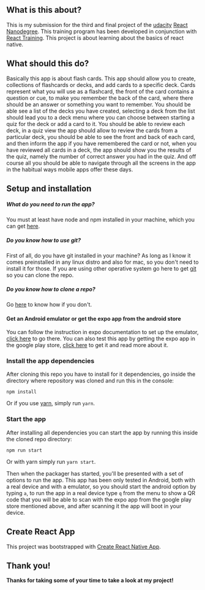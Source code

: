 ## What is this about?

This is my submission for the third and final project of the [udacity](https://www.udacity.com/) [React Nanodegree](https://www.udacity.com/course/react-nanodegree--nd019). 
This training program has been developed in conjunction with [React Training](https://reacttraining.com).
This project is about learning about the basics of react native.

## What should this do?

Basically this app is about flash cards.
This app should allow you to create, collections of flashcards or decks, and add cards to a specific deck.
Cards represent what you will use as a flashcard, the front of the card contains a question or cue,
to make you remember the back of the card, where there should be an answer or something you want to remember.
You should be able see a list of the decks you have created, selecting a deck from the list should lead you to a deck menu
where you can choose between starting a quiz for the deck or add a card to it. You should be able  to review each deck, 
in a quiz view the app should allow to review the cards from a particular deck, 
you should  be able  to see the front and back of each card, and then inform the app if you have remembered the card or not, 
when you have reviewed all cards in a deck, the app should show you the results of the quiz, namely the number of correct answer you had in the quiz.
And off course all you should be able to navigate through all the screens in the app in the habitual ways mobile apps offer these days.


## Setup and installation
##### What do you need to run the app?
You must at least have node and npm installed in your machine, which you can get [here](https://www.npmjs.com/get-npm).

##### Do you know how to use git?
First of all, do you have git installed in your machine? As long as I know it comes preinstalled in any linux distro and also for mac, so you don't need to install it for those. If you are using other operative system go here to get [git](https://git-scm.com/downloads) so you can clone the repo.

##### Do you know how to clone a repo?
Go [here](https://help.github.com/articles/cloning-a-repository/) to know how if you don't.

#### Get an Android emulator or get the expo app from the android store
You can follow the instruction in expo documentation to set up the emulator, [click here](https://docs.expo.io/versions/latest/guides/genymotion.html)  to go there.
You can also test this app by getting the expo app in the google play store, [click here](https://expo.io/) to get it and read more about it.

### Install the app dependencies

After cloning this repo you have to  install for it dependencies, go inside the directory where repository was cloned and run this in the console:
```
npm install
```
Or if you use [yarn](https://yarnpkg.com/en/), simply run `yarn`.

### Start the app
After installing all dependencies you can start the app by running this inside the cloned repo directory:
```
npm run start
```
Or with yarn simply run `yarn start`.

Then when the packager has started, you'll be presented with a set of options to run the app. This app has been only tested in Android, both with a real device and with a emulator, 
so you should start the android option by typing `a`, to run the app in a real device type `q` from the menu to show a QR code
that you will be able to scan with the expo app from the google play store mentioned above, and after scanning it the app will boot in your device.

## Create React App
This project was bootstrapped with [Create React Native App](https://github.com/react-community/create-react-native-app).
## Thank you!
__Thanks for taking some of your time to take a look at my project!__